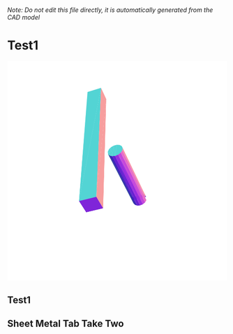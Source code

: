 ###### Note: Do not edit this file directly, it is automatically generated from the CAD model

# Test1

![](/project.svg)

## Test1


## Sheet Metal Tab Take Two


